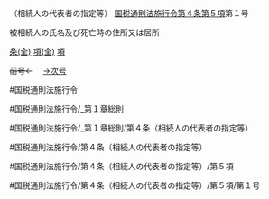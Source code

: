 （相続人の代表者の指定等）
[国税通則法施行令第４条第５項](国税通則法施行＿令＿第４条第５項)第１号

被相続人の氏名及び死亡時の住所又は居所

[条(全)](国税通則法施行＿令＿第４条_.md)    [項(全)](国税通則法施行＿令＿第４条第５項_.md)    [項](国税通則法施行＿令＿第４条第５項.md)

~~前号←~~　  [→次号](国税通則法施行＿令＿第４条第５項第２号.md)

#国税通則法施行令

#国税通則法施行令/_第１章総則

#国税通則法施行令/_第１章総則/第４条（相続人の代表者の指定等）

#国税通則法施行令/第４条（相続人の代表者の指定等）

#国税通則法施行令/第４条（相続人の代表者の指定等）/第５項

#国税通則法施行令/第４条（相続人の代表者の指定等）/第５項/第１号

